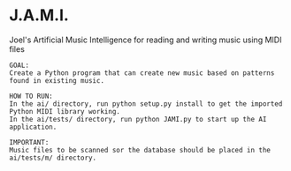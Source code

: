 # J.A.M.I.
Joel's Artificial Music Intelligence for reading and writing music using MIDI files

	GOAL:
	Create a Python program that can create new music based on patterns found in existing music.

	HOW TO RUN:
	In the ai/ directory, run python setup.py install to get the imported Python MIDI library working.
	In the ai/tests/ directory, run python JAMI.py to start up the AI application.

	IMPORTANT:
	Music files to be scanned sor the database should be placed in the ai/tests/m/ directory.
	